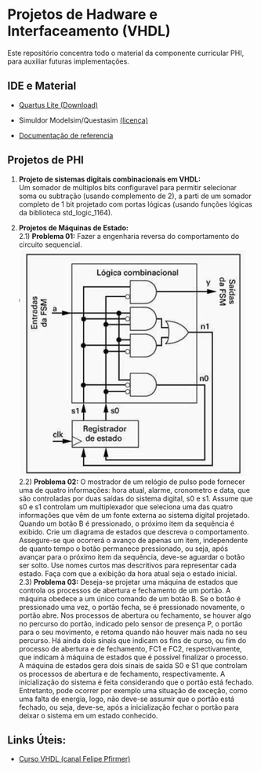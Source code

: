# Projetos de Hadware e Interfaceamento (VHDL)
Este repositório concentra todo o material da componente curricular PHI, para auxiliar futuras implementações.

## IDE e Material
- [Quartus Lite (Download)](https://www.intel.com.br/content/www/br/pt/products/details/fpga/development-tools/quartus-prime/resource.html)

- Simuldor Modelsim/Questasim [(licença)](https://www.intel.com/content/www/us/en/support/programmable/licensing/support-center.html)

- [Documentação de referencia](https://redirect.cs.umbc.edu/portal/help/VHDL/VHDL-Handbook.pdf)

## Projetos de PHI
1. **Projeto de sistemas digitais combinacionais em VHDL:**  
Um somador de múltiplos bits configuravel para permitir selecionar soma ou subtração (usando complemento de 2), a parti de um somador completo de 1 bit projetado com portas lógicas (usando funções lógicas da biblioteca std_logic_1164).

2. **Projetos de Máquinas de Estado:**  
2.1) **Problema 01:** Fazer a engenharia reversa do comportamento do circuito sequencial.  
![Circuito Combinacional](doc\circuito_pj2.1.png)  
2.2) **Problema 02:** O mostrador de um relógio de pulso pode fornecer uma de quatro informações: hora atual, alarme, cronometro e data, que são controladas por duas saídas do sistema digital, s0 e s1. Assume que s0 e s1 controlam um multiplexador que seleciona uma das quatro informações que vêm de um fonte externa ao sistema digital projetado. Quando um botão B é pressionado, o próximo item da sequência é exibido. Crie um diagrama de estados que descreva o comportamento. Assegure-se que ocorrerá o avanço de apenas um item, independente de quanto tempo o botão permanece pressionado, ou seja, após avançar para o próximo item da sequência, deve-se aguardar o botão ser solto. Use nomes curtos mas descritivos para representar cada estado. Faça com que a exibição da hora atual seja o estado inicial.  
2.3) **Problema 03:** Deseja-se projetar uma máquina de estados que controla os processos de abertura e fechamento de um portão. A máquina obedece a um único comando de um botão B. Se o botão é pressionado uma vez, o portão fecha, se é pressionado novamente, o portão abre. Nos processos de abertura ou fechamento, se houver algo no percurso do portão, indicado pelo sensor de presença P, o portão para o seu movimento, e retoma quando não houver mais nada no seu percurso. Há ainda dois sinais que indicam os fins de curso, ou fim do processo de abertura e de fechamento, FC1 e FC2, respectivamente, que indicam à máquina de estados que é possível finalizar o processo. A máquina de estados gera dois sinais de saída S0 e S1 que controlam os processos de abertura e de fechamento, respectivamente. A inicialização do sistema é feita considerando que o portão está fechado. Entretanto, pode ocorrer por exemplo uma situação de exceção, como uma falta de energia, logo, não deve-se assumir que o portão está fechado, ou seja, deve-se, após a inicialização fechar o portão para deixar o sistema em um estado conhecido.

## Links Úteis:
- [Curso VHDL (canal Felipe Pfirmer)](https://www.youtube.com/playlist?list=PLYE3wKnWQbHDdnb3FsDkNx2tj8xoQAPtN)